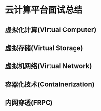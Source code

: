 # 云计算平台面试总结

## 虚拟化计算(Virtual Computer)

## 虚拟存储(Virtual Storage)

## 虚拟机网络(Virtual Network)

## 容器化技术(Containerization)

## 内网穿透(FRPC)

